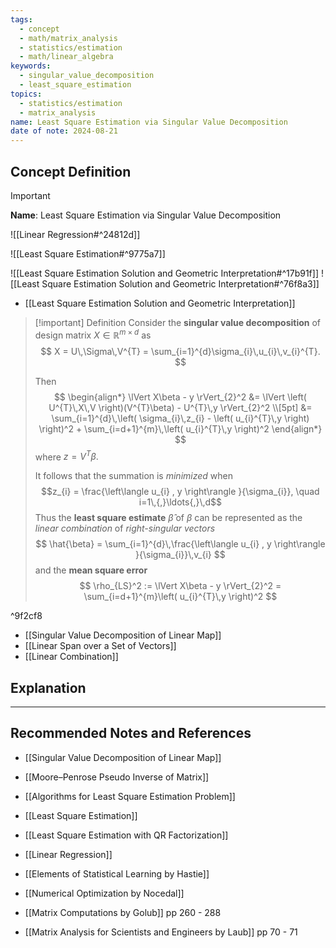 ```yaml
---
tags:
  - concept
  - math/matrix_analysis
  - statistics/estimation
  - math/linear_algebra
keywords:
  - singular_value_decomposition
  - least_square_estimation
topics:
  - statistics/estimation
  - matrix_analysis
name: Least Square Estimation via Singular Value Decomposition
date of note: 2024-08-21
---
```


## Concept Definition

>[!important]
>**Name**: Least Square Estimation via Singular Value Decomposition


![[Linear Regression#^24812d]]

![[Least Square Estimation#^9775a7]]

 ![[Least Square Estimation Solution and Geometric Interpretation#^17b91f]]
![[Least Square Estimation Solution and Geometric Interpretation#^76f8a3]]

- [[Least Square Estimation Solution and Geometric Interpretation]]

>[!important] Definition
>Consider the **singular value decomposition** of design matrix $X \in \mathbb{R}^{m\times d}$ as
>$$
>  X = U\,\Sigma\,V^{T} = \sum_{i=1}^{d}\sigma_{i}\,u_{i}\,v_{i}^{T}.
>$$
>
>Then 
>$$
>\begin{align*}
> \lVert X\beta - y \rVert_{2}^2 &= \lVert \left( U^{T}\,X\,V \right)(V^{T}\beta) - U^{T}\,y  \rVert_{2}^2  \\[5pt]
> &= \sum_{i=1}^{d}\,\left( \sigma_{i}\,z_{i} - \left( u_{i}^{T}\,y \right) \right)^2 + \sum_{i=d+1}^{m}\,\left( u_{i}^{T}\,y \right)^2
>\end{align*}
>$$
>where $z = V^{T}\beta.$
>
>It follows that the summation is *minimized* when $$z_{i} = \frac{\left\langle u_{i} , y \right\rangle }{\sigma_{i}}, \quad i=1\,{,}\ldots{,}\,d$$ 
>Thus the **least square estimate** $\hat{\beta}$ of $\beta$ can be represented as the *linear combination* of *right-singular vectors*
>$$
>\hat{\beta} = \sum_{i=1}^{d}\,\frac{\left\langle u_{i} , y \right\rangle }{\sigma_{i}}\,v_{i}
>$$
>and the **mean square error**
>$$
>\rho_{LS}^2 := \lVert X\beta - y \rVert_{2}^2 = \sum_{i=d+1}^{m}\left( u_{i}^{T}\,y \right)^2
>$$

^9f2cf8

- [[Singular Value Decomposition of Linear Map]]
- [[Linear Span over a Set of Vectors]]
- [[Linear Combination]]


## Explanation





-----------
##  Recommended Notes and References


- [[Singular Value Decomposition of Linear Map]]
- [[Moore–Penrose Pseudo Inverse of Matrix]]


- [[Algorithms for Least Square Estimation Problem]]
- [[Least Square Estimation]]
- [[Least Square Estimation with QR Factorization]]
- [[Linear Regression]]



- [[Elements of Statistical Learning by Hastie]]
- [[Numerical Optimization by Nocedal]]
- [[Matrix Computations by Golub]] pp 260 - 288
- [[Matrix Analysis for Scientists and Engineers by Laub]] pp 70 - 71